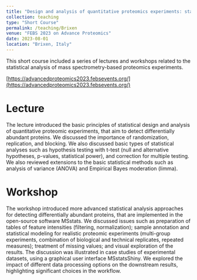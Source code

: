 ```yaml
---
title: "Design and analysis of quantitative proteomics experiments: statistical methods and case studies with MSstats"
collection: teaching
type: "Short Course"
permalink: /teaching/Brixen
venue: "FEBS 2023 on Advance Proteomics"
date: 2023-08-01
location: "Brixen, Italy"
---
```


This short course included a series of lectures and workshops related to the statistical analysis of mass spectrometry-based proteomics experiments.

[https://advancedproteomics2023.febsevents.org/](https://advancedproteomics2023.febsevents.org/)

Lecture
======

The lecture introduced the basic principles of statistical design and analysis of quantitative proteomic experiments, that aim to detect differentially abundant proteins. We discussed the importance of randomization, replication, and blocking. We also discussed basic types of statistical analyses such as hypothesis testing with t-test (null and alternative hypotheses, p-values, statistical power), and correction for multiple testing. We also reviewed extensions to the basic statistical methods such as analysis of variance (ANOVA) and Empirical Bayes moderation (limma).

Workshop
======

The workshop introduced more advanced statistical analysis approaches for detecting differentially abundant proteins, that are implemented in the open-source software MSstats. We discussed issues such as preparation of tables of feature intensities (filtering, normalization); sample annotation and statistical modeling for realistic proteomic experiments (multi-group experiments, combination of biological and technical replicates, repeated measures); treatment of missing values; and visual exploration of the results. The discussion was illustrated in case studies of experimental datasets, using a graphical user interface MSstatsShiny. We explored the impact of different data processing options on the downstream results, highlighting significant choices in the workflow.